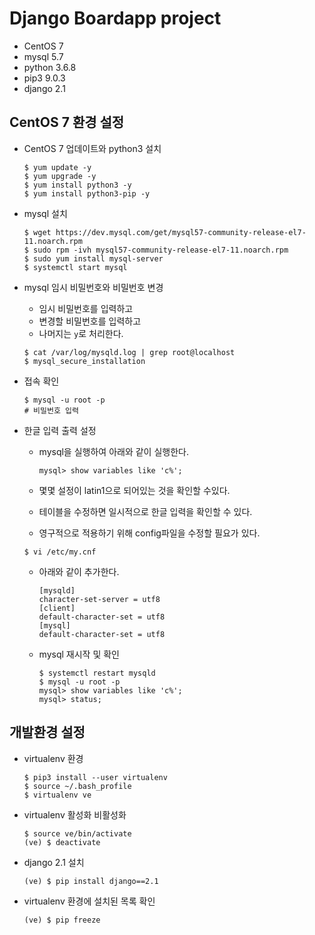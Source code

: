 # Django Boardapp project

- CentOS 7
- mysql 5.7
- python 3.6.8
- pip3 9.0.3
- django 2.1

## CentOS 7 환경 설정

- CentOS 7 업데이트와 python3 설치

    ```
    $ yum update -y
    $ yum upgrade -y
    $ yum install python3 -y
    $ yum install python3-pip -y
    ```

- mysql 설치

    ```
    $ wget https://dev.mysql.com/get/mysql57-community-release-el7-11.noarch.rpm
    $ sudo rpm -ivh mysql57-community-release-el7-11.noarch.rpm
    $ sudo yum install mysql-server
    $ systemctl start mysql
    ```

- mysql 임시 비밀번호와 비밀번호 변경
    - 임시 비밀번호를 입력하고
    - 변경할 비밀번호를 입력하고
    - 나머지는 `y`로 처리한다.

    ```
    $ cat /var/log/mysqld.log | grep root@localhost
    $ mysql_secure_installation
    ```

- 접속 확인

    ```
    $ mysql -u root -p
    # 비밀번호 입력
    ```

- 한글 입력 출력 설정
    - mysql을 실행하여 아래와 같이 실행한다.
    
        ```
        mysql> show variables like 'c%';
        ```
    
    - 몇몇 설정이 latin1으로 되어있는 것을 확인할 수있다.
    - 테이블을 수정하면 일시적으로 한글 입력을 확인할 수 있다.
    - 영구적으로 적용하기 위해 config파일을 수정할 필요가 있다.

    ```
    $ vi /etc/my.cnf
    ```

    - 아래와 같이 추가한다.

        ```
        [mysqld]
        character-set-server = utf8
        [client]
        default-character-set = utf8
        [mysql]
        default-character-set = utf8
        ```
    
    - mysql 재시작 및 확인

        ```
        $ systemctl restart mysqld
        $ mysql -u root -p
        mysql> show variables like 'c%';
        mysql> status;
        ```

## 개발환경 설정

- virtualenv 환경

    ```
    $ pip3 install --user virtualenv
    $ source ~/.bash_profile
    $ virtualenv ve
    ```

- virtualenv 활성화 비활성화

    ```
    $ source ve/bin/activate
    (ve) $ deactivate
    ```

- django 2.1 설치

    ```
    (ve) $ pip install django==2.1
    ```

- virtualenv 환경에 설치된 목록 확인

    ```
    (ve) $ pip freeze
    ```